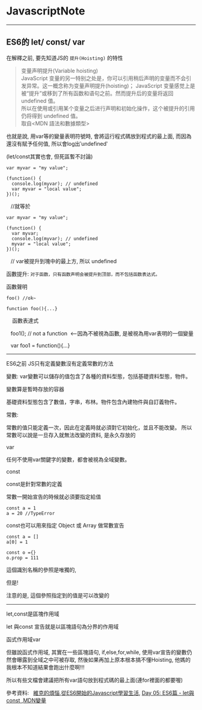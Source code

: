 # JavascriptNote

---

## ES6的 let/ const/ var  


在解釋之前, 要先知道JS的 `提升(Hoisting)` 的特性

>变量声明提升(Variable hoisting)<br/>
>JavaScript 变量的另一特别之处是，你可以引用稍后声明的变量而不会引发异常。这一概念称为变量声明提升(hoisting)；
>JavaScript 变量感觉上是被“提升”或移到了所有函数和语句之前。然而提升后的变量将返回 undefined 值。<br/>
>所以在使用或引用某个变量之后进行声明和初始化操作，这个被提升的引用仍将得到 undefined 值。<br/>
>取自<MDN 語法和數據類型> <br/>

也就是說, 用var等的變量表明符號時, 會將這行程式碼放到程式的最上面, 而因為還沒有賦予任何值, 所以會log出‵undefined‵

(let/const其實也會, 但死區暫不討論)

    var myvar = "my value";

    (function() {
      console.log(myvar); // undefined
      var myvar = "local value";
    })();
    
    //就等於
    
    var myvar = "my value";
 
    (function() {
      var myvar;
      console.log(myvar); // undefined
      myvar = "local value";
    })();
    
    // var被提升到塊中的最上方, 所以 undefined


函數提升: `对于函数，只有函数声明会被提升到顶部，而不包括函数表达式。`

函數聲明

    foo() //ok~

    function foo(){...}
   
    
函數表達式

    foo1(); // not a function  <--因為不被視為函數, 是被視為用var表明的一個變量

    var foo1 = function(){...}


---

ES6之前 JS只有定義變數沒有定義常數的方法


變數:
var變數可以儲存的值包含了各種的資料型態，包括基礎資料型態，物件。

變數算是暫時存放的容器

基礎資料型態包含了數值，字串，布林。物件包含內建物件與自訂義物件。


常數:

常數的值只能定義一次，因此在定義時就必須對它初始化，並且不能改變。
所以常數可以說是一旦存入就無法改變的資料, 是永久存放的

var

任何不使用var關鍵字的變數，都會被視為全域變數。


const

const是針對常數的定義

常數一開始宣告的時候就必須要指定給值

    const a = 1
    a = 20 //TypeError

const也可以用來指定 Object 或 Array 做常數宣告

    const a = []
    a[0] = 1
    
    const o ={}
    o.prop = 111

這個識別名稱的參照是唯獨的, 

但是!

注意的是, 這個參照指定到的值是可以改變的

---

let,const是區塊作用域 

let 與const 宣告就是以區塊語句為分界的作用域

函式作用域var

但雖說函式作用域, 其實在一些區塊語句, if,else,for,while, 使用var宣告的變數仍然會曝露到全域之中可被存取, 然後如果再加上原本根本搞不懂Hoisting, 他媽的我根本不知道結果會跑出什麼啊!!!

所以有些文檔會建議把所有var語句放到程式碼的最上面(連for裡面的都要喔)


參考資料: 
    [維克的煩惱](http://www.victsao.com/blog/81-javascript/83-javascript-variate-const),[從ES6開始的Javascript學習生活](https://eyesofkids.gitbooks.io/javascript-start-from-es6/content/part3/var_const_naming.html), [Day 05: ES6篇 - let與const ](http://ithelp.ithome.com.tw/articles/10185142),[MDN變量](https://developer.mozilla.org/zh-CN/docs/Web/JavaScript/Guide/Grammar_and_types#Array_literals)



